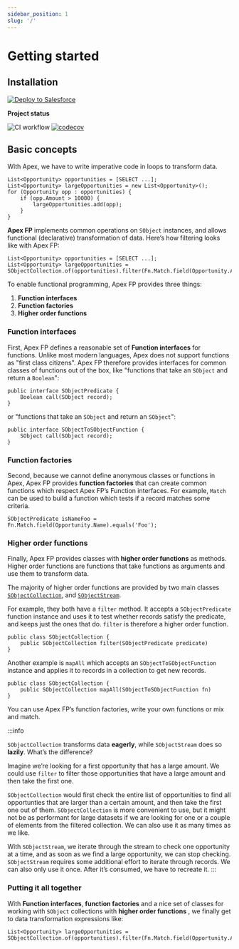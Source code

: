 ```yaml
---
sidebar_position: 1
slug: '/'
---
```


# Getting started

## Installation

<a href="https://githubsfdeploy.herokuapp.com?owner=ipavlic&repo=apex-fp&ref=main">
  <img alt="Deploy to Salesforce"
       src="https://raw.githubusercontent.com/afawcett/githubsfdeploy/master/deploy.png">
</a>

**Project status**

![CI workflow](https://github.com/ipavlic/apex-fp/actions/workflows/ci.yml/badge.svg)
[![codecov](https://codecov.io/gh/ipavlic/apex-fp/branch/main/graph/badge.svg)](https://codecov.io/gh/ipavlic/apex-fp)

## Basic concepts

With Apex, we have to write imperative code in loops to transform data.

```apex title="Apex imperative style filtering"
List<Opportunity> opportunities = [SELECT ...];
List<Opportunity> largeOpportunities = new List<Opportunity>();
for (Opportunity opp : opportunities) {
	if (opp.Amount > 10000) {
		largeOpportunities.add(opp);
	}
}
```

**Apex FP** implements common operations on `SObject` instances, and allows functional (declarative) transformation of data. Here’s how filtering looks like with Apex FP:

```apex title="Apex FP declarative style filtering"
List<Opportunity> opportunities = [SELECT ...];
List<Opportunity> largeOpportunities = SObjectCollection.of(opportunities).filter(Fn.Match.field(Opportunity.Amount).greaterThan(10000)).asList();
```

To enable functional programming, Apex FP provides three things:
1. **Function interfaces**
2. **Function factories**
3. **Higher order functions**

### Function interfaces

First, Apex FP defines a reasonable set of **Function interfaces** for functions. Unlike most modern languages, Apex does not support functions as "first class citizens". Apex FP therefore provides interfaces for common classes of functions out of the box, like "functions that take an `SObject` and return a `Boolean`":

```apex title="apex-fp/main/classes/function/SObjectPredicate.cls"
public interface SObjectPredicate {
	Boolean call(SObject record);
}
```
or "functions that take an `SObject` and return an `SObject`":

```apex title="apex-fp/main/classes/function/SObjectToSObjectFunction.cls"
public interface SObjectToSObjectFunction {
	SObject call(SObject record);
}
```

### Function factories

Second, because we cannot define anonymous classes or functions in Apex, Apex FP provides **function factories** that can create common functions which respect Apex FP’s Function interfaces. For example, `Match` can be used to build a function which tests if a record matches some criteria.

```
SObjectPredicate isNameFoo = Fn.Match.field(Opportunity.Name).equals('Foo');
```

### Higher order functions

Finally, Apex FP provides classes with **higher order functions** as methods. Higher order functions are functions that take functions as arguments and use them to transform data.

The majority of higher order functions are provided by two main classes [`SObjectCollection`](api/collection/SObjectCollection), and [`SObjectStream`](api/stream/SObjectStream).

For example, they both have a `filter` method. It accepts a `SObjectPredicate` function instance and uses it to test whether records satisfy the predicate, and keeps just the ones that do. `filter` is therefore a higher order function.

```apex title="main/classes/collection/SObjectCollection.cls"
public class SObjectCollection {
	public SObjectCollection filter(SObjectPredicate predicate)
}
```
Another example is `mapAll` which accepts an `SObjectToSObjectFunction` instance and applies it to records in a collection to get new records.

```apex title="main/classes/collection/SObjectCollection.cls"
public class SObjectCollection {
	public SObjectCollection mapAll(SObjectToSObjectFunction fn)
}
```

You can use Apex FP’s function factories, write your own functions or mix and match.

:::info

`SObjectCollection` transforms data **eagerly**, while `SObjectStream` does so **lazily**. What’s the difference?

Imagine we’re looking for a first opportunity that has a large amount. We could use `filter` to filter those opportunities that have a large amount and then take the first one.

`SObjectCollection` would first check the entire list of opportunities to find all opportunties that are larger than a certain amount, and then take the first one out of them. `SObjectCollection` is more convenient to use, but it might not be as performant for large datasets if we are looking for one or a couple of elements from the filtered collection. We can also use it as many times as we like.

With `SObjectStream`, we iterate through the stream to check one opportunity at a time, and as soon as we find a large opportunity, we can stop checking. `SObjectStream` requires some additional effort to iterate through records. We can also only use it once. After it’s consumed, we have to recreate it.
:::

### Putting it all together

With **Function interfaces**, **function factories** and a nice set of classes for working with `SObject` collections with **higher order functions** , we finally get to data transformation expressions like:

```
List<Opportunity> largeOpportunities = SObjectCollection.of(opportunities).filter(Fn.Match.field(Opportunity.Amount).greaterThan(10000)).asList();
```